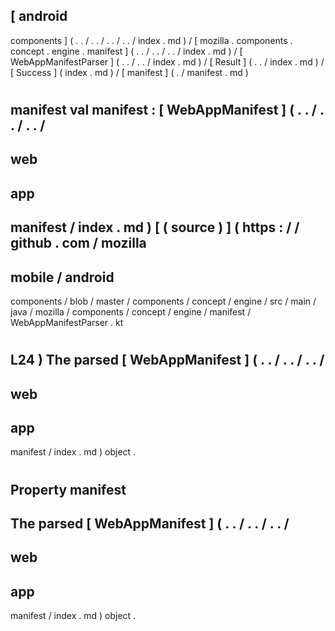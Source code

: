 [
android
-
components
]
(
.
.
/
.
.
/
.
.
/
.
.
/
index
.
md
)
/
[
mozilla
.
components
.
concept
.
engine
.
manifest
]
(
.
.
/
.
.
/
.
.
/
index
.
md
)
/
[
WebAppManifestParser
]
(
.
.
/
.
.
/
index
.
md
)
/
[
Result
]
(
.
.
/
index
.
md
)
/
[
Success
]
(
index
.
md
)
/
[
manifest
]
(
.
/
manifest
.
md
)
#
manifest
val
manifest
:
[
WebAppManifest
]
(
.
.
/
.
.
/
.
.
/
-
web
-
app
-
manifest
/
index
.
md
)
[
(
source
)
]
(
https
:
/
/
github
.
com
/
mozilla
-
mobile
/
android
-
components
/
blob
/
master
/
components
/
concept
/
engine
/
src
/
main
/
java
/
mozilla
/
components
/
concept
/
engine
/
manifest
/
WebAppManifestParser
.
kt
#
L24
)
The
parsed
[
WebAppManifest
]
(
.
.
/
.
.
/
.
.
/
-
web
-
app
-
manifest
/
index
.
md
)
object
.
#
#
#
Property
manifest
-
The
parsed
[
WebAppManifest
]
(
.
.
/
.
.
/
.
.
/
-
web
-
app
-
manifest
/
index
.
md
)
object
.
